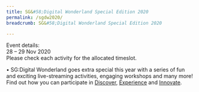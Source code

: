 ```yaml
---
title: SG&#58;Digital Wonderland Special Edition 2020
permalink: /sgdw2020/
breadcrumb: SG&#58;Digital Wonderland Special Edition 2020

---
```


Event details:<br>
28 – 29 Nov 2020<br>
Please check each activity for the allocated timeslot.

•	SG:Digital Wonderland goes extra special this year with a series of fun and exciting live-streaming activities, engaging workshops and many more! Find out how you can participate in [Discover](/discover-2020/), [Experience](/experience-2020/) and [Innovate](/innovate-2020/).
